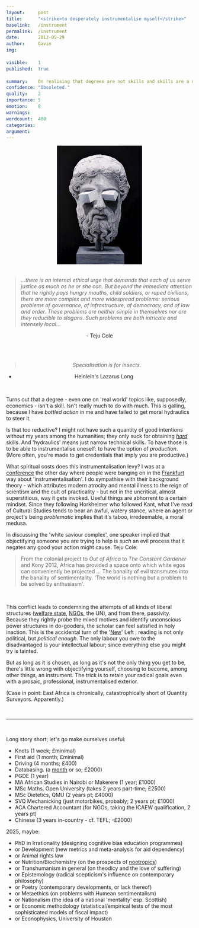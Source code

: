 ```yaml
---
layout:     post
title:      "<strike>to desperately instrumentalise myself</strike>"
baselink:   /instrument
permalink:  /instrument
date:       2012-05-29
author:     Gavin   
img:        

visible:    1
published:  true

summary:    On realising that degrees are not skills and skills are a moral imperative.
confidence: "Obsoleted."
quality:    2
importance: 5
emotion: 	8
warnings: 	
wordcount:  400
categories: 
argument:	
---
```


<div align="center">
	<img src="/img/instru.jpg" />
</div>
<br>

<blockquote><i>...there is an internal ethical urge that demands that each of us serve justice as much as he or she can. But beyond the immediate attention that he rightly pays hungry mouths, child soldiers, or raped civilians, there are more complex and more widespread problems: serious problems of governance, of infrastructure, of democracy, and of law and order. These problems are neither simple in themselves nor are they reducible to slogans. Such problems are both intricate and intensely local</i>...
</blockquote>

<div align="center">
- Teju Cole

<br><br>


<blockquote><i>Specialisation is for insects.</i></blockquote>

- Heinlein's Lazarus Long
</div>

<br>

Turns out that a degree - even one on 'real world' topics like, supposedly, economics - isn't a skill. Isn't really much to do with much. This is galling, because I have <em>bottled action</em> in me and have failed to get moral hydraulics to steer it.

Is that too reductive? I might not have such a quantity of good intentions without my years among the humanities; they only suck for obtaining <em><a href="http://en.wikipedia.org/wiki/Soft_skills">hard</a></em> skills. And 'hydraulics' means just narrow technical skills. To have those is to be able to instrumentalise oneself: to have the option of <em>production</em>. (More often, you're made to get credentials that imply you are productive.)

What spiritual costs does this instrumentalisation levy? I was at a <a href="http://www.york.ac.uk/modernstudies/conferences/authenticity/">conference</a> the other day where people were banging on in the <a href="http://plato.stanford.edu/entries/horkheimer/#CriInsRea">Frankfurt</a> way about 'instrumentalisation'. I do sympathise with their background theory - which attributes modern atrocity and mental illness to the reign of scientism and the cult of practicality - but not in the uncritical, almost superstitious, way it gets invoked. Useful things are abhorrent to a certain mindset. Since they following Horkheimer who followed Kant, what I've read of Cultural Studies tends to bear an awful, watery stance, where an agent or project's being <em>problematic </em>implies that it's taboo, irredeemable, a moral medusa.</div>


In discussing the 'white saviour complex', one speaker implied that objectifying someone you are trying to help is <em>such</em> an evil process that it negates any good your action might cause. Teju Cole: 

<blockquote>From the colonial project to <em>Out of Africa</em> to <em>The Constant Gardener</em> and Kony 2012, Africa has provided a space onto which white egos can conveniently be projected ... The banality of evil transmutes into the banality of sentimentality. 'The world is nothing but a problem to be solved by enthusiasm'.</blockquote>
<br>

This conflict leads to condemning the attempts of all kinds of liberal structures (<a href="http://leftcentral.org.uk/2012/03/07/the-radical-argument-against-welfare-benefits-for-young-people/">welfare state</a>, <a href="http://en.wikipedia.org/wiki/Postdevelopment_theory">NGOs</a>, the UN), and from there, passivity. Because they rightly probe the mixed motives and identify unconscious power structures in do-gooders, the scholar can feel satisfied in holy inaction. This is the accidental turn of the '<a href="http://en.wikipedia.org/wiki/New_Left#Attacking_liberalism">New</a>' Left ; reading is not only political, but <em>political enough</em>. The only labour you owe to the disadvantaged is your intellectual labour; since everything else you might try is tainted.

But as long as it is chosen, as long as it's not the only thing you get to be, there's little wrong with objectifying yourself, choosing to become, among other things, an instrument. The trick is to retain your radical goals even with a prosaic, professional, instrumentalised exterior. 

(Case in point: East Africa is chronically, catastrophically short of Quantity Surveyors. Apparently.) 

<br>

---

<br>

Long story short; let's go make ourselves useful:

<ul><li> Knots (1 week; £minimal)</li>
<li>First aid (1 month; £minimal)</li>
<li>Driving (4 months; £400)</li>
<li>Databasing. (a <a href="http://www.ptr.co.uk/database-courses.htm">month</a> or so; £2000)</li>
<li>PGDE (1 year)</li>
<li>MA African Studies in Nairobi or Makerere (1 year; £1000)</li>
<li>MSc Maths, Open University (takes 2 years part-time; £2500)</li>
<li>MSc Dietetics, QMU (2 years pt; £4000)</li>
<li>SVQ Mechanicking (just motorbikes, probably; 2 years pt; £1000)</li>
<li>ACA Chartered Accountant (for NGOs, taking the ICAEW qualification, 2 years pt)</li>
<li>Chinese (3 years in-country - cf. TEFL; -£2000)</li>
</ul>
2025, maybe:
<ul><li>PhD in Irrationality (designing cognitive bias education programmes)</li>
<li>or Development (new metrics and meta-analysis for aid dependency)</li>
<li>or Animal rights law </li>
<li>or Nutrition/Biochemistry (on the prospects of <a href="http://psychcentral.com/news/2012/12/11/new-fast-acting-antidepressant-glyx-13-shows-promise-in-clinical-trials/48877.html">nootropics</a>)</li>
<li>or Transhumanism in general (on theodicy and the love of suffering)</li>
<li>or Epistemology (radical scepticism's influence on contemporary philosophy)</li>
<!-- <li>or Gender (the most recent backlash against feminism, and the term)</li> -->
<li>or Poetry (contemporary developments, or lack thereof)</li>
<li>or Metaethics (on problems with Humean sentimentalism)</li>
<!-- <li>or Intellectual history (on pomophobia)</li> -->
<li>or Nationalism (the idea of a national 'mentality' esp. Scottish)</li>
<li>or Economic methodology (statistical/empirical tests of the most sophisticated models of fiscal impact)</li>
<li>or Econophysics, University of Houston</li></ul>


<br><br>

<!-- <a href="http://1.bp.blogspot.com/-7xWTwgqg8zY/T8noArbbQbI/AAAAAAAABiY/hqJTB7sxjqc/s1600/eqodwzpp8pecd5ohHzTwFPWPo1_500.png"><img alt="" border="0" src="http://1.bp.blogspot.com/-7xWTwgqg8zY/T8noArbbQbI/AAAAAAAABiY/hqJTB7sxjqc/s320/eqodwzpp8pecd5ohHzTwFPWPo1_500.png" id="BLOGGER_PHOTO_ID_5749381497670549938" style="display: block; height: 223px; margin: 0px auto 10px; text-align: center; width: 320px;" /></a> -->